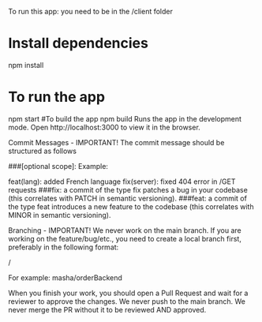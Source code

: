 To run this app:
you need to be in the /client folder
# Install dependencies
npm install
# To run the app
npm start
#To build the app
npm build
Runs the app in the development mode.
Open http://localhost:3000 to view it in the browser.

Commit Messages - IMPORTANT!
The commit message should be structured as follows

###<type>[optional scope]: <description> Example:

feat(lang): added French language
fix(server): fixed 404 error in /GET requests
###fix: a commit of the type fix patches a bug in your codebase (this correlates with PATCH in semantic versioning). ###feat: a commit of the type feat introduces a new feature to the codebase (this correlates with MINOR in semantic versioning).

Branching - IMPORTANT!
We never work on the main branch. If you are working on the feature/bug/etc., you need to create a local branch first, preferably in the following format:

<your name>/<work scope>

For example: masha/orderBackend

When you finish your work, you should open a Pull Request and wait for a reviewer to approve the changes. We never push to the main branch. We never merge the PR without it to be reviewed AND approved.
